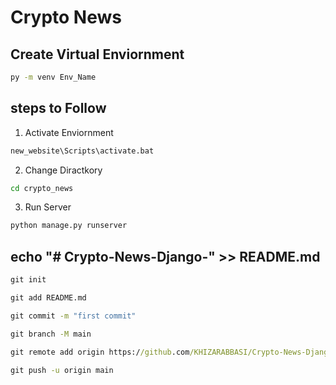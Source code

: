 
# Crypto News
## Create Virtual Enviornment 
```cmd
py -m venv Env_Name
```

## steps to Follow

1. Activate Enviornment
```cmd
new_website\Scripts\activate.bat 
```

2. Change Diractkory
```cmd
cd crypto_news
```
3. Run Server
```cmd
python manage.py runserver
```


## echo "# Crypto-News-Django-" >> README.md
```cmd
git init
```
```cmd
git add README.md
```
```cmd
git commit -m "first commit"
```
```cmd
git branch -M main
```
```cmd
git remote add origin https://github.com/KHIZARABBASI/Crypto-News-Django-.git
```
```cmd
git push -u origin main
```
